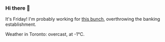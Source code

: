 ### Hi there :wave:

It's Friday! I'm probably working for [this bunch](https://github.com/kohofinancial), overthrowing the banking establishment.

Weather in Toronto: overcast, at -1°C.
